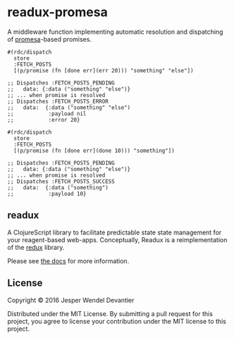 # readux-promesa

A middleware function implementing automatic resolution and dispatching
of [promesa](https://github.com/funcool/promesa)-based promises.

```
#(rdc/dispatch 
  store
  :FETCH_POSTS 
  [(p/promise (fn [done err](err 20))) "something" "else"])

;; Dispatches :FETCH_POSTS_PENDING
;;   data: {:data ("something" "else")}
;; ... when promise is resolved
;; Dispatches :FETCH_POSTS_ERROR
;;   data:  {:data ("something" "else")
;;           :payload nil
;;           :error 20}
```

```
#(rdc/dispatch 
  store
  :FETCH_POSTS 
  [(p/promise (fn [done err](done 10))) "something"])

;; Dispatches :FETCH_POSTS_PENDING
;;   data: {:data ("something" "else")}
;; ... when promise is resolved
;; Dispatches :FETCH_POSTS_SUCCESS
;;   data:  {:data ("something")
;;           :payload 10}
```

## readux
A ClojureScript library to facilitate predictable state state management for
your reagent-based web-apps. Conceptually, Readux is a reimplementation of the
[redux](http://redux.js.org) library.

Please see [the docs](https://readux.github.io) for more information.

## License

Copyright © 2016 Jesper Wendel Devantier

Distributed under the MIT License. By submitting a pull request for
this project, you agree to license your contribution under the MIT
license to this project.